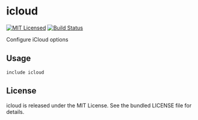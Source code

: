 icloud
==============

[![MIT Licensed](https://img.shields.io/badge/license-MIT-green.svg)](https://tldrlegal.com/license/mit-license)
[![Build Status](https://img.shields.io/circleci/project/halyard/puppet-icloud.svg)](https://circleci.com/gh/halyard/puppet-icloud)

Configure iCloud options

## Usage

```puppet
include icloud
```

## License

icloud is released under the MIT License. See the bundled LICENSE file for details.

